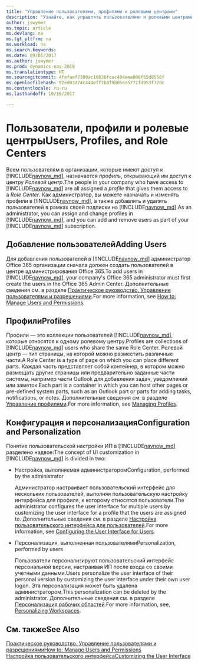 ```yaml
---
title: "Управление пользователями, профилями и ролевыми центрами"
description: "Узнайте, как управлять пользователями и ролевыми центрами."
author: jswymer
ms.topic: article
ms.devlang: na
ms.tgt_pltfrm: na
ms.workload: na
ms.search.keywords: 
ms.date: 09/01/2017
ms.author: jswymer
ms.prod: dynamics-nav-2018
ms.translationtype: HT
ms.sourcegitcommit: 4fefaef7380ac10836fcac404eea006f55d8556f
ms.openlocfilehash: 92ed03d74c444eff7b8f9b05ea5771fd953f77dc
ms.contentlocale: ru-ru
ms.lasthandoff: 10/16/2017

---
```

# <a name="users-profiles-and-role-centers"></a><span data-ttu-id="8f5b7-103">Пользователи, профили и ролевые центры</span><span class="sxs-lookup"><span data-stu-id="8f5b7-103">Users, Profiles, and Role Centers</span></span>
<span data-ttu-id="8f5b7-104">Всем пользователям в организации, которые имеют доступ к [!INCLUDE[navnow_md](includes/navnow_md.md)], назначается *профиль*, открывающий им доступ к центру *Ролевой центр*.</span><span class="sxs-lookup"><span data-stu-id="8f5b7-104">The people in your company who have access to [!INCLUDE[navnow_md](includes/navnow_md.md)] are all assigned a *profile* that gives them access to a *Role Center*.</span></span> <span data-ttu-id="8f5b7-105">Как администратор, вы можете назначать и изменять профили в [!INCLUDE[navnow_md](includes/navnow_md.md)], а также добавлять и удалять пользователей в рамках своей подписки на [!INCLUDE[navnow_md](includes/navnow_md.md)].</span><span class="sxs-lookup"><span data-stu-id="8f5b7-105">As an administrator, you can assign and change profiles in [!INCLUDE[navnow_md](includes/navnow_md.md)], and you can add and remove users as part of your [!INCLUDE[navnow_md](includes/navnow_md.md)] subscription.</span></span>  

## <a name="adding-users"></a><span data-ttu-id="8f5b7-106">Добавление пользователей</span><span class="sxs-lookup"><span data-stu-id="8f5b7-106">Adding Users</span></span>
<span data-ttu-id="8f5b7-107">Для добавления пользователей в [!INCLUDE[navnow_md](includes/navnow_md.md)] администратор Office 365 организации сначала должен создать пользователей в центре администрирования Office 365.</span><span class="sxs-lookup"><span data-stu-id="8f5b7-107">To add users in [!INCLUDE[navnow_md](includes/navnow_md.md)], your company's Office 365 administrator must first create the users in the Office 365 Admin Center.</span></span> <span data-ttu-id="8f5b7-108">Дополнительные сведения см. в разделе [Практическое руководство. Управление пользователями и разрешениями](ui-how-users-permissions.md).</span><span class="sxs-lookup"><span data-stu-id="8f5b7-108">For more information, see [How to: Manage Users and Permissions](ui-how-users-permissions.md).</span></span>  

## <a name="profiles"></a><span data-ttu-id="8f5b7-109">Профили</span><span class="sxs-lookup"><span data-stu-id="8f5b7-109">Profiles</span></span>
<span data-ttu-id="8f5b7-110">Профили — это коллекции пользователей [!INCLUDE[navnow_md](includes/navnow_md.md)], которые относятся к одному ролевому центру.</span><span class="sxs-lookup"><span data-stu-id="8f5b7-110">Profiles are collections of [!INCLUDE[navnow_md](includes/navnow_md.md)] users who share the same Role Center.</span></span> <span data-ttu-id="8f5b7-111">Ролевой центр — тип страницы, на которой можно разместить различные части.</span><span class="sxs-lookup"><span data-stu-id="8f5b7-111">A Role Center is a type of page on which you can place different parts.</span></span> <span data-ttu-id="8f5b7-112">Каждая часть представляет собой контейнер, в котором можно размещать другие страницы или предварительно заданные части системы, например части Outlook для добавления задач, уведомлений или заметок.</span><span class="sxs-lookup"><span data-stu-id="8f5b7-112">Each part is a container in which you can host other pages or pre-defined system parts, such as an Outlook part or parts for adding tasks, notifications, or notes.</span></span> <span data-ttu-id="8f5b7-113">Дополнительные сведения см. в разделе [Управление профилями](admin-profiles.md).</span><span class="sxs-lookup"><span data-stu-id="8f5b7-113">For more information, see [Managing Profiles](admin-profiles.md).</span></span>

## <a name="configuration-and-personalization"></a><span data-ttu-id="8f5b7-114">Конфигурация и персонализация</span><span class="sxs-lookup"><span data-stu-id="8f5b7-114">Configuration and Personalization</span></span>
<span data-ttu-id="8f5b7-115">Понятие пользовательской настройки ИП в [!INCLUDE[navnow_md](includes/navnow_md.md)] разделено надвое:</span><span class="sxs-lookup"><span data-stu-id="8f5b7-115">The concept of UI customization in [!INCLUDE[navnow_md](includes/navnow_md.md)] is divided in two:</span></span>  

-   <span data-ttu-id="8f5b7-116">Настройка, выполняемая администратором</span><span class="sxs-lookup"><span data-stu-id="8f5b7-116">Configuration, performed by the administrator</span></span>  

    <span data-ttu-id="8f5b7-117">Администратор настраивает пользовательский интерфейс для нескольких пользователей, выполняя пользовательскую настройку интерфейса для профиля, к которому относятся пользователи.</span><span class="sxs-lookup"><span data-stu-id="8f5b7-117">The administrator configures the user interface for multiple users by customizing the user interface for a profile that the users are assigned to.</span></span> <span data-ttu-id="8f5b7-118">Дополнительные сведения см. в разделе [Настройка пользовательского интерфейса для пользователей](admin-configure-user-interface.md).</span><span class="sxs-lookup"><span data-stu-id="8f5b7-118">For more information, see [Configuring the User Interface for Users](admin-configure-user-interface.md).</span></span> 

-   <span data-ttu-id="8f5b7-119">Персонализация, выполненная пользователями</span><span class="sxs-lookup"><span data-stu-id="8f5b7-119">Personalization, performed by users</span></span>  

    <span data-ttu-id="8f5b7-120">Пользователи персонализируют пользовательский интерфейс персональной версии, настраивая ИП после входа со своими учетными данными.</span><span class="sxs-lookup"><span data-stu-id="8f5b7-120">Users personalize the user interface of their personal version by customizing the user interface under their own user logon.</span></span> <span data-ttu-id="8f5b7-121">Эта персонализация может быть удалена администратором.</span><span class="sxs-lookup"><span data-stu-id="8f5b7-121">This personalization can be deleted by the administrator.</span></span> <span data-ttu-id="8f5b7-122">Дополнительные сведения см. в разделе [Персонализация рабочих областей](ui-personalization-overview.md).</span><span class="sxs-lookup"><span data-stu-id="8f5b7-122">For more information, see, [Personalizing Workspaces](ui-personalization-overview.md).</span></span> 

## <a name="see-also"></a><span data-ttu-id="8f5b7-123">См. также</span><span class="sxs-lookup"><span data-stu-id="8f5b7-123">See Also</span></span>  
[<span data-ttu-id="8f5b7-124">Практическое руководство. Управление пользователями и разрешениями</span><span class="sxs-lookup"><span data-stu-id="8f5b7-124">How to: Manage Users and Permissions</span></span>](ui-how-users-permissions.md)  
[<span data-ttu-id="8f5b7-125">Настройка пользовательского интерфейса</span><span class="sxs-lookup"><span data-stu-id="8f5b7-125">Customizing the User Interface</span></span>](ui-customizing-overview.md)   
<!-- [Security Overview](../Security%20Overview.md)-->

